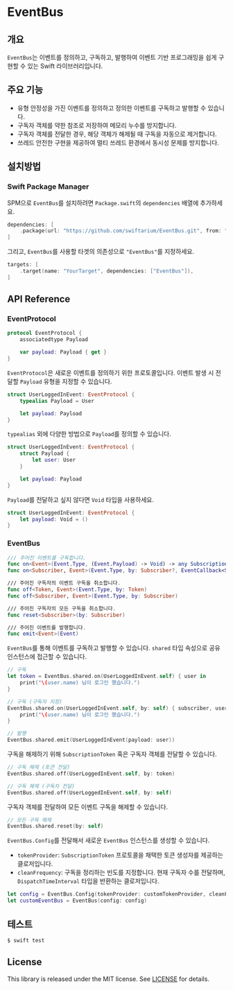 # EventBus

## 개요

`EventBus`는 이벤트를 정의하고, 구독하고, 발행하여 이벤트 기반 프로그래밍을 쉽게 구현할 수 있는 Swift 라이브러리입니다.

## 주요 기능

- 유형 안정성을 가진 이벤트를 정의하고 정의한 이벤트를 구독하고 발행할 수 있습니다.
- 구독자 객체를 약한 참조로 저장하여 메모리 누수를 방지합니다.
- 구독자 객체를 전달한 경우, 해당 객체가 해제될 때 구독을 자동으로 제거합니다.
- 쓰레드 안전한 구현을 제공하여 멀티 쓰레드 환경에서 동시성 문제를 방지합니다.

## 설치방법

### Swift Package Manager

SPM으로 `EventBus`를 설치하려면 `Package.swift`의 `dependencies` 배열에 추가하세요.

```swift
dependencies: [
    .package(url: "https://github.com/swiftarium/EventBus.git", from: "1.1.1"),
]
```

그리고, `EventBus`를 사용할 타겟의 의존성으로 `"EventBus"`를 지정하세요.

```swift
targets: [
    .target(name: "YourTarget", dependencies: ["EventBus"]),
]
```

## API Reference

### EventProtocol

```swift
protocol EventProtocol {
    associatedtype Payload

    var payload: Payload { get }
}
```

`EventProtocol`은 새로운 이벤트를 정의하기 위한 프로토콜입니다. 이벤트 발생 시 전달할 `Payload` 유형을 지정할 수 있습니다.

```swift
struct UserLoggedInEvent: EventProtocol {
    typealias Payload = User

    let payload: Payload
}
```

`typealias` 외에 다양한 방법으로 `Payload`를 정의할 수 있습니다.

```swift
struct UserLoggedInEvent: EventProtocol {
    struct Payload {
        let user: User
    }

    let payload: Payload
}
```

`Payload`를 전달하고 싶지 않다면 `Void` 타입을 사용하세요.

```swift
struct UserLoggedInEvent: EventProtocol {
    let payload: Void = ()
}
```

### EventBus

```swift
/// 주어진 이벤트를 구독합니다.
func on<Event>(Event.Type, (Event.Payload) -> Void) -> any SubscriptionToken
func on<Subscriber, Event>(Event.Type, by: Subscriber?, EventCallback<Subscriber, Event>)

/// 주어진 구독자의 이벤트 구독을 취소합니다.
func off<Token, Event>(Event.Type, by: Token)
func off<Subscriber, Event>(Event.Type, by: Subscriber)

/// 주어진 구독자의 모든 구독을 취소합니다.
func reset<Subscriber>(by: Subscriber)

/// 주어진 이벤트를 발행합니다.
func emit<Event>(Event)
```

`EventBus`를 통해 이벤트를 구독하고 발행할 수 있습니다. `shared` 타입 속성으로 공유 인스턴스에 접근할 수 있습니다.

```swift
// 구독
let token = EventBus.shared.on(UserLoggedInEvent.self) { user in
    print("\(user.name) 님이 로그인 했습니다.")
}

// 구독 (구독자 지정)
EventBus.shared.on(UserLoggedInEvent.self, by: self) { subscriber, user in
    print("\(user.name) 님이 로그인 했습니다.")
}

// 발행
EventBus.shared.emit(UserLoggedInEvent(payload: user)) 
```

구독을 해제하기 위해 `SubscriptionToken` 혹은 구독자 객체를 전달할 수 있습니다.

```swift
// 구독 해제 (토큰 전달)
EventBus.shared.off(UserLoggedInEvent.self, by: token)

// 구독 해제 (구독자 전달)
EventBus.shared.off(UserLoggedInEvent.self, by: self)
```

구독자 객체를 전달하여 모든 이벤트 구독을 해제할 수 있습니다.

```swift
// 모든 구독 해제
EventBus.shared.reset(by: self)
```

`EventBus.Config`를 전달해서 새로운 `EventBus` 인스턴스를 생성할 수 있습니다.

- `tokenProvider`: `SubscriptionToken` 프로토콜을 채택한 토큰 생성자를 제공하는 클로저입니다.
- `cleanFrequency`: 구독을 정리하는 빈도를 지정합니다. 현재 구독자 수를 전달하며, `DispatchTimeInterval` 타입을 반환하는 클로저입니다.

```swift
let config = EventBus.Config(tokenProvider: customTokenProvider, cleanFrequency: customFrequency)
let customEventBus = EventBus(config: config)
```


## 테스트

```bash
$ swift test
```

## License

This library is released under the MIT license. See [LICENSE](/LICENSE) for details.
